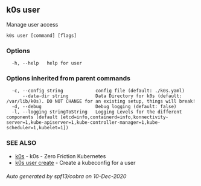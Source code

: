 ## k0s user

Manage user access

```
k0s user [command] [flags]
```

### Options

```
  -h, --help   help for user
```

### Options inherited from parent commands

```
  -c, --config string            config file (default: ./k0s.yaml)
      --data-dir string          Data Directory for k0s (default: /var/lib/k0s). DO NOT CHANGE for an existing setup, things will break!
  -d, --debug                    Debug logging (default: false)
  -l, --logging stringToString   Logging Levels for the different components (default [etcd=info,containerd=info,konnectivity-server=1,kube-apiserver=1,kube-controller-manager=1,kube-scheduler=1,kubelet=1])
```

### SEE ALSO

* [k0s](k0s.md)	 - k0s - Zero Friction Kubernetes
* [k0s user create](k0s_user_create.md)	 - Create a kubeconfig for a user

###### Auto generated by spf13/cobra on 10-Dec-2020
